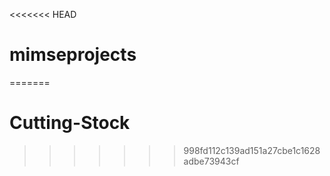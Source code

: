 <<<<<<< HEAD
# mimseprojects
=======
# Cutting-Stock
>>>>>>> 998fd112c139ad151a27cbe1c1628adbe73943cf
